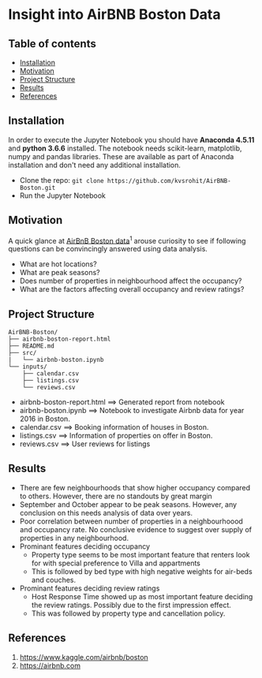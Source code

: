 # Insight into AirBNB Boston Data

## Table of contents

- [Installation](#installation)
- [Motivation](#motivation)
- [Project Structure](#project-structure)
- [Results](#results)
- [References](#references)


## Installation

In order to execute the Jupyter Notebook you should have **Anaconda 4.5.11** and **python 3.6.6** installed. 
The notebook needs scikit-learn, matplotlib, numpy and pandas libraries. These are available as part of Anaconda installation and don't need any additional installation.

- Clone the repo: `git clone https://github.com/kvsrohit/AirBNB-Boston.git`
- Run the Jupyter Notebook

## Motivation
A quick glance at [AirBnB Boston data][1]<sup>1</sup> arouse curiosity to see if following questions can be convincingly answered using data analysis.

- What are hot locations?
- What are peak seasons?
- Does number of properties in neighbourhood affect the occupancy?
- What are the factors affecting overall occupancy and review ratings?

## Project Structure

```text
AirBNB-Boston/
├── airbnb-boston-report.html
├── README.md
├── src/
|   └── airbnb-boston.ipynb
└── inputs/
    ├── calendar.csv
    ├──	listings.csv
    └── reviews.csv
```

- airbnb-boston-report.html ==> Generated report from notebook
- airbnb-boston.ipynb ==> Notebook to investigate Airbnb data for year 2016 in Boston.
- calendar.csv         ==> Booking information of houses in Boston.
- listings.csv         ==> Information of properties on offer in Boston.
- reviews.csv          ==> User reviews for listings 

## Results
- There are few neighbourhoods that show higher occupancy compared to others. However, there are no standouts by great margin
- September and October appear to be peak seasons. However, any conclusion on this needs analysis of data over years.
- Poor correlation between number of properties in a neighbourhoood and occupancy rate. No conclusive evidence to suggest over supply of properties in any neighbourhood.
- Prominant features deciding occupancy
  - Property type seems to be most important feature that renters look for with special preference to Villa and appartments
  - This is followed by bed type with high negative weights for air-beds and couches.
- Prominant features deciding review ratings
  - Host Response Time showed up as most important feature deciding the review ratings. Possibly due to the first impression effect.
  - This was followed by property type and cancellation policy.



## References
1. https://www.kaggle.com/airbnb/boston 
1. https://airbnb.com

[1]: https://www.kaggle.com/airbnb/boston "AirBnB Boston data @ Keggle"
[2]: https://airbnb.com "Airbnb"
